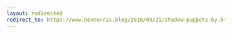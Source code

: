 ```yaml
---
layout: redirected
redirect_to: https://www.bennorris.blog/2016/09/21/shadow-puppets-by.html
---
```

